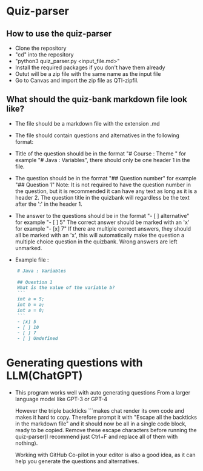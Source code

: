 
# Quiz-parser 


## How to use the quiz-parser

- Clone the repository
- "cd" into the repository
- "python3 quiz_parser.py <input_file.md>"
- Install the required packages if you don't have them already
- Outut will be a zip file with the same name as the input file
- Go to Canvas and import the zip file as QTI-zipfil.



## What should the quiz-bank markdown file look like?

- The file should be a markdown file with the extension .md
- The file should contain questions and alternatives in the following format:
- Title of the question should be in the format "# Course : Theme " for example "# Java : Variables", 
  there should only be one header 1 in the file.

- The question should be in the format "## Question number" for example "## Question 1"
  Note: It is not required to have the question number in the question, but it is recommended
  it can have any text as long as it is a header 2. The question title in the quizbank will regardless be
  the text after the ':' in the header 1.


- The answer to the questions should be in the format "- [ ] alternative" for example "- [ ] 5"
  The correct answer should be marked with an 'x' for example "- [x] 7"
  If there are multiple correct answers, they should all be marked with an 'x', this will automatically
  make the question a multiple choice question in the quizbank. Wrong answers are left unmarked.

- Example file : 
```markdown
    # Java : Variables
    
    ## Question 1
    What is the value of the variable b?
    ```
    int a = 5;
    int b = a;
    int a = 0;
    ```
    - [x] 5
    - [ ] 10
    - [ ] 7
    - [ ] Undefined
```

# Generating questions with LLM(ChatGPT)
- This program works well with auto generating questions
  From a larger language model like GPT-3 or GPT-4

  However the triple backticks ```makes chat render its own code and makes it hard to copy. Therefore prompt it with "Escape all the backticks in the markdown file" and it should now be all in a single code block, ready to be copied. Remove these escape characters before running the quiz-parser(I recommend just Ctrl+F and replace all of them with nothing).

  Working with GitHub Co-pilot in your editor is also a good idea, as it can help you generate the questions and alternatives.

